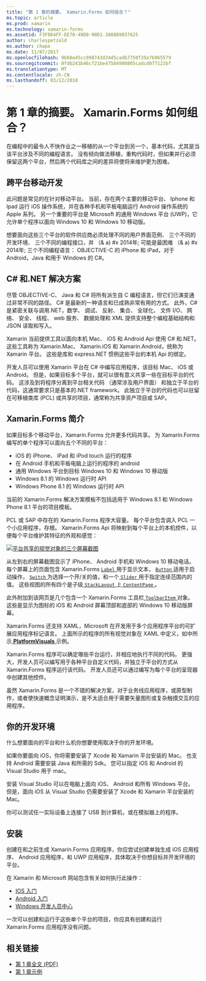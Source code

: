 ```yaml
---
title: "第 1 章的摘要。 Xamarin.Forms 如何组合？"
ms.topic: article
ms.prod: xamarin
ms.technology: xamarin-forms
ms.assetid: F3F864FF-EE70-49D0-90D1-388889037625
author: charlespetzold
ms.author: chape
ms.date: 11/07/2017
ms.openlocfilehash: 9b60a45cc998743d34d5cadb7750f35e7b965579
ms.sourcegitcommit: 0fdb243b46cf21be47584900805cadcd077121bf
ms.translationtype: MT
ms.contentlocale: zh-CN
ms.lasthandoff: 03/12/2018
---
```

# <a name="summary-of-chapter-1-how-does-xamarinforms-fit-in"></a>第 1 章的摘要。 Xamarin.Forms 如何组合？

在编程中的最令人不快作业之一移植的从一个平台到另一个，基本代码，尤其是当该平台涉及不同的编程语言。 没有倾向做法移植，重构代码时，但如果并行必须保留这两个平台，然后两个代码库之间的差异将使将来维护更为困难。

## <a name="cross-platform-mobile-development"></a>跨平台移动开发

此问题是常见的在针对移动平台。 当前，存在两个主要的移动平台、 Iphone 和 Ipad 运行 iOS 操作系统，并在各种手机和平板电脑运行 Android 操作系统的 Apple 系列。 另一个重要的平台是 Microsoft 的通用 Windows 平台 (UWP)，它允许单个程序以面向 Windows 10 和 Windows 10 移动版。

想要面向这些三个平台的软件供应商必须处理不同的用户界面范例、 三个不同的开发环境、 三个不同的编程接口，并 （& a) #x 2014年; 可能是最困难 （& a) #x 2014年; 三个不同编程语言： OBJECTIVE-C 的 iPhone 和 iPad，对于 Android，Java 和用于 Windows 的 C#。

## <a name="the-c-and-net-solution"></a>C# 和.NET 解决方案

尽管 OBJECTIVE-C、 Java 和 C# 将所有派生自 C 编程语言，但它们已演变通过非常不同的路径。 C# 是最新的一种语言和已成熟非常有用的方式。 此外，C# 是紧密关联与调用.NET，数学、 调试、 反射、 集合、 全球化、 文件 I/O、 网络、 安全、 线程、 web 服务、 数据处理和 XML 提供支持整个编程基础结构和JSON 读取和写入。

Xamarin 当前提供工具以面向本机 Mac、 iOS 和 Android Api 使用 C# 和.NET。 这些工具称为 Xamarin.Mac、 Xamarin.iOS 和 Xamarin.Android，统称为 Xamarin 平台。 这些是库和 express.NET 惯例这些平台的本机 Api 的绑定。

开发人员可以使用 Xamarin 平台在 C# 中编写应用程序，该目标 Mac、 iOS 或 Android。 但是，如果目标多个平台，就可以很有意义共享一些在目标平台的代码。 这涉及到将程序分离到平台相关代码 （通常涉及用户界面） 和独立于平台的代码，这通常要求只是基本的.NET framework。 此独立于平台的代码也可以驻留在可移植类库 (PCL) 或共享的项目，通常称为共享资产项目或 SAP。

## <a name="introducing-xamarinforms"></a>Xamarin.Forms 简介

如果目标多个移动平台，Xamarin.Forms 允许更多代码共享。 为 Xamarin.Forms 编写的单个程序可以面向五个不同的平台：

- iOS 的 iPhone、 iPad 和 iPod touch 运行的程序
- 在 Android 手机和平板电脑上运行的程序的 android
- 通用 Windows 平台到目标 Windows 10 和 Windows 10 移动版
- Windows 8.1 的 Windows 运行时 API
- Windows Phone 8.1 的 Windows 运行时 API

当前的 Xamarin.Forms 解决方案模板不包括适用于 Windows 8.1 和 Windows Phone 8.1 平台的项目模板。

PCL 或 SAP 中存在的 Xamarin.Forms 程序大容量。 每个平台包含调入 PCL 一个小应用程序，存根。 Xamarin.Forms Api 将映射到每个平台上的本机控件，以便每个平台维护其特征的外观和感觉：

[![平台共享的视觉对象的三个屏幕截图](images/ch01fg03-small.png "每个平台上的 Xamarin.Forms 控件")](images/ch01fg03-large.png#lightbox "Xamarin.Forms 每个平台上的控件")

从左到右的屏幕截图显示了 iPhone、 Android 手机和 Windows 10 移动电话。 每个屏幕上的页面包含 Xamarin.Forms [ `Label` ](https://developer.xamarin.com/api/type/Xamarin.Forms.Label/)用于显示文本， [ `Button` ](https://developer.xamarin.com/api/type/Xamarin.Forms.Button/)适用于启动操作， [ `Switch` ](https://developer.xamarin.com/api/type/Xamarin.Forms.Switch/)为选择一个开/关的值，和一个[ `Slider` ](https://developer.xamarin.com/api/type/Xamarin.Forms.Slider/)用于指定连续范围内的值。 这些视图的所有四个是子级[ `StackLayout` ](https://developer.xamarin.com/api/type/Xamarin.Forms.StackLayout/)上[ `ContentPage` ](https://developer.xamarin.com/api/type/Xamarin.Forms.ContentPage/)。

此外附加到该网页是几个包含一个 Xamarin.Forms 工具栏[ `ToolbarItem` ](https://developer.xamarin.com/api/type/Xamarin.Forms.ToolbarItem/)对象。 这些是显示为图标的 iOS 和 Android 屏幕顶部和底部的 Windows 10 移动版屏幕。

Xamarin.Forms 还支持 XAML，Microsoft 在开发用于多个应用程序平台的可扩展应用程序标记语言。 上面所示的程序的所有视觉对象在 XAML 中定义，如中所示[ **PlatformVisuals** ](https://github.com/xamarin/xamarin-forms-book-samples/tree/master/Chapter01/PlatformVisuals)示例。

Xamarin.Forms 程序可以确定哪些平台运行，并相应地执行不同的代码。 更强大，开发人员可以编写用于各种平台自定义代码，并独立于平台的方式从 Xamarin.Forms 程序运行该代码。 开发人员还可以通过编写为每个平台的呈现器中创建其他控件。

虽然 Xamarin.Forms 是一个不错的解决方案，对于业务线应用程序，或原型制作，或者使快速概念证明演示，是不太适合用于需要矢量图形或复杂触摸交互的应用程序。

## <a name="your-development-environment"></a>你的开发环境

什么想要面向的平台和什么机你想要使用取决于你的开发环境。

如果你要面向 iOS，你将需要安装了 Xcode 和 Xamarin 平台安装的 Mac。 也支持 Android 需要安装 Java 和所需的 Sdk。 您可以指定 iOS 和 Android 的 Visual Studio 用于 mac。

安装 Visual Studio 可以在电脑上面向 iOS、 Android 和所有 Windows 平台。 但是，面向 iOS 从 Visual Studio 仍需要安装了 Xcode 和 Xamarin 平台安装的 Mac。

你可以测试任一实际设备上连接了 USB 到计算机，或在模拟器上的程序。

## <a name="installation"></a>安装

创建在和之前生成 Xamarin.Forms 应用程序，你应尝试创建单独生成 iOS 应用程序、 Android 应用程序，和 UWP 应用程序，具体取决于你想目标并开发环境的平台。

在 Xamarin 和 Microsoft 网站包含有关如何执行此操作：

- [IOS 入门](~/ios/get-started/index.md)
- [Android 入门](~/android/get-started/index.md)
- [Windows 开发人员中心](http://dev.windows.com)

一次可以创建和运行于这些单个平台的项目，你应具有创建和运行 Xamarin.Forms 应用程序没有问题。



## <a name="related-links"></a>相关链接

- [第 1 章全文 (PDF)](https://download.xamarin.com/developer/xamarin-forms-book/XamarinFormsBook-Ch01-Apr2016.pdf)
- [第 1 章示例](https://github.com/xamarin/xamarin-forms-book-samples/tree/master/Chapter01)
